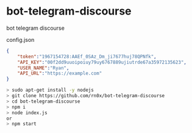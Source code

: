 # bot-telegram-discourse
bot telegram discourse

config.json

```json
{
    "token":"1967154728:AAEf_0SAz_Dm_ji7677huj78QPNfk",
    "API_KEY":"00f2dd9uuoipoiuy79uy6767889ujiutrde67a35972135623",
    "USER_NAME":"Ryan",
    "API_URL":"https://example.com"
}
```


```bash
> sudo apt-get install -y nodejs
> git clone https://github.com/rn0x/bot-telegram-discourse
> cd bot-telegram-discourse
> npm i
> node index.js 
or 
> npm start

```
